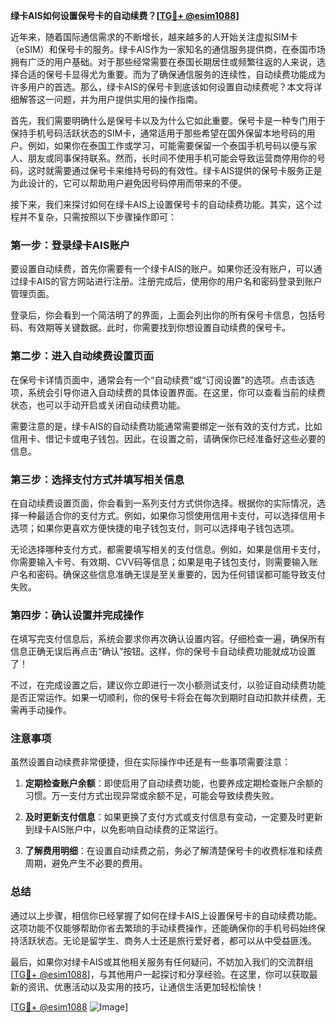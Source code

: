 **绿卡AIS如何设置保号卡的自动续费？[[TG💪+ @esim1088](https://t.me/s/esim1088)]**

近年来，随着国际通信需求的不断增长，越来越多的人开始关注虚拟SIM卡（eSIM）和保号卡的服务。绿卡AIS作为一家知名的通信服务提供商，在泰国市场拥有广泛的用户基础。对于那些经常需要在泰国长期居住或频繁往返的人来说，选择合适的保号卡显得尤为重要。而为了确保通信服务的连续性，自动续费功能成为许多用户的首选。那么，绿卡AIS的保号卡到底该如何设置自动续费呢？本文将详细解答这一问题，并为用户提供实用的操作指南。

首先，我们需要明确什么是保号卡以及为什么它如此重要。保号卡是一种专门用于保持手机号码活跃状态的SIM卡，通常适用于那些希望在国外保留本地号码的用户。例如，如果你在泰国工作或学习，可能需要保留一个泰国手机号码以便与家人、朋友或同事保持联系。然而，长时间不使用手机可能会导致运营商停用你的号码，这时就需要通过保号卡来维持号码的有效性。绿卡AIS提供的保号卡服务正是为此设计的，它可以帮助用户避免因号码停用而带来的不便。

接下来，我们来探讨如何在绿卡AIS上设置保号卡的自动续费功能。其实，这个过程并不复杂，只需按照以下步骤操作即可：

### **第一步：登录绿卡AIS账户**
要设置自动续费，首先你需要有一个绿卡AIS的账户。如果你还没有账户，可以通过绿卡AIS的官方网站进行注册。注册完成后，使用你的用户名和密码登录到账户管理页面。

登录后，你会看到一个简洁明了的界面，上面会列出你的所有保号卡信息，包括号码、有效期等关键数据。此时，你需要找到你想设置自动续费的保号卡。

### **第二步：进入自动续费设置页面**
在保号卡详情页面中，通常会有一个“自动续费”或“订阅设置”的选项。点击该选项，系统会引导你进入自动续费的具体设置界面。在这里，你可以查看当前的续费状态，也可以手动开启或关闭自动续费功能。

需要注意的是，绿卡AIS的自动续费功能通常需要绑定一张有效的支付方式，比如信用卡、借记卡或电子钱包。因此，在设置之前，请确保你已经准备好这些必要的信息。

### **第三步：选择支付方式并填写相关信息**
在自动续费设置页面，你会看到一系列支付方式供你选择。根据你的实际情况，选择一种最适合你的支付方式。例如，如果你习惯使用信用卡支付，可以选择信用卡选项；如果你更喜欢方便快捷的电子钱包支付，则可以选择电子钱包选项。

无论选择哪种支付方式，都需要填写相关的支付信息。例如，如果是信用卡支付，你需要输入卡号、有效期、CVV码等信息；如果是电子钱包支付，则需要输入账户名和密码。确保这些信息准确无误是至关重要的，因为任何错误都可能导致支付失败。

### **第四步：确认设置并完成操作**
在填写完支付信息后，系统会要求你再次确认设置内容。仔细检查一遍，确保所有信息正确无误后再点击“确认”按钮。这样，你的保号卡自动续费功能就成功设置了！

不过，在完成设置之后，建议你立即进行一次小额测试支付，以验证自动续费功能是否正常运作。如果一切顺利，你的保号卡将会在每次到期时自动扣款并续费，无需再手动操作。

### **注意事项**
虽然设置自动续费非常便捷，但在实际操作中还是有一些事项需要注意：

1. **定期检查账户余额**：即使启用了自动续费功能，也要养成定期检查账户余额的习惯。万一支付方式出现异常或余额不足，可能会导致续费失败。
   
2. **及时更新支付信息**：如果更换了支付方式或支付信息有变动，一定要及时更新到绿卡AIS账户中，以免影响自动续费的正常运行。

3. **了解费用明细**：在设置自动续费之前，务必了解清楚保号卡的收费标准和续费周期，避免产生不必要的费用。

### **总结**
通过以上步骤，相信你已经掌握了如何在绿卡AIS上设置保号卡的自动续费功能。这项功能不仅能够帮助你省去繁琐的手动续费操作，还能确保你的手机号码始终保持活跃状态。无论是留学生、商务人士还是旅行爱好者，都可以从中受益匪浅。

最后，如果你对绿卡AIS或其他相关服务有任何疑问，不妨加入我们的交流群组[[TG💪+ @esim1088](https://t.me/s/esim1088)]，与其他用户一起探讨和分享经验。在这里，你可以获取最新的资讯、优惠活动以及实用的技巧，让通信生活更加轻松愉快！

[[TG💪+ @esim1088](https://t.me/s/esim1088) ![Image](https://i.postimg.cc/4NQfJmqS/Snipaste-2025-05-13-00-14-12.png)]